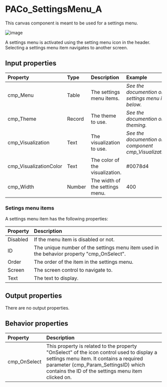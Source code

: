 # PACo_SettingsMenu_A

This canvas component is meant to be used for a settings menu.

![image](https://user-images.githubusercontent.com/35654198/235982163-5c2ef64a-9f0f-4e69-8c3a-5003116f13f3.png)

A settings menu is activated using the setting menu icon in the header. Selecting a settings menu item navigates to another screen.

## **Input properties**

| Property | Type | Description | Example |
| :--- | :--- | :--- | :--- |
| cmp_Menu | Table | The settings menu items. | *See the documention on settings menu items below.* |
| cmp_Theme | Record | The theme to use. | *See the documention on theming.* |
| cmp_Visualization | Text | The visualization to use. | *See the documention on the component cmp_Visualization_A.* |
| cmp_VisualizationColor | Text | The color of the visualization. | #0078d4 |
| cmp_Width | Number | The width of the settings menu. | 400 |

### Setings menu items

A settings menu item has the following properties:

| Property | Description |
| :--- | :--- |
| Disabled | If the menu item is disabled or not. |
| ID | The unique number of the settings menu item used in the behavior property "cmp_OnSelect". |
| Order | The order of the item in the settings menu. |
| Screen | The screen control to navigate to. |
| Text | The text to display. |

## **Output properties**

There are no output properties.

## **Behavior properties**

| Property | Description |
| :--- | :--- |
| cmp_OnSelect | This property is related to the property "OnSelect" of the icon control used to display a settings menu item. It contains a required parameter (cmp_Param_SettingsID) which contains the ID of the settings menu item clicked on. |
